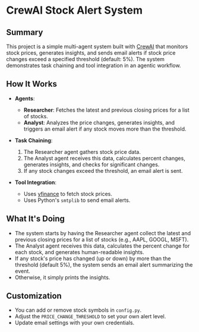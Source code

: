 # CrewAI Stock Alert System

## Summary

This project is a simple multi-agent system built with [CrewAI](https://github.com/joaomdmoura/crewAI) that monitors stock prices, generates insights, and sends email alerts if stock price changes exceed a specified threshold (default: 5%). The system demonstrates task chaining and tool integration in an agentic workflow.

## How It Works

- **Agents**:
  - **Researcher**: Fetches the latest and previous closing prices for a list of stocks.
  - **Analyst**: Analyzes the price changes, generates insights, and triggers an email alert if any stock moves more than the threshold.

- **Task Chaining**:
  1. The Researcher agent gathers stock price data.
  2. The Analyst agent receives this data, calculates percent changes, generates insights, and checks for significant changes.
  3. If any stock changes exceed the threshold, an email alert is sent.

- **Tool Integration**:
  - Uses [yfinance](https://pypi.org/project/yfinance/) to fetch stock prices.
  - Uses Python's `smtplib` to send email alerts.

## What It's Doing

- The system starts by having the Researcher agent collect the latest and previous closing prices for a list of stocks (e.g., AAPL, GOOGL, MSFT).
- The Analyst agent receives this data, calculates the percent change for each stock, and generates human-readable insights.
- If any stock's price has changed (up or down) by more than the threshold (default 5%), the system sends an email alert summarizing the event.
- Otherwise, it simply prints the insights.

## Customization

- You can add or remove stock symbols in `config.py`.
- Adjust the `PRICE_CHANGE_THRESHOLD` to set your own alert level.
- Update email settings with your own credentials.

<br>
